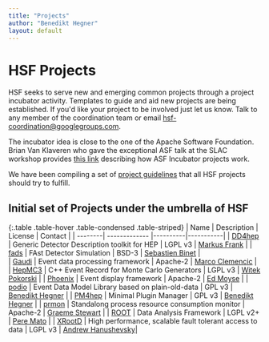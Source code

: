```yaml
---
title: "Projects"
author: "Benedikt Hegner"
layout: default
---
```


# HSF Projects

HSF seeks to serve new and emerging common projects through a project incubator activity. Templates to guide and aid new projects are being established. If you'd like your project to be involved just let us know. Talk to any member of the coordination team or email hsf-coordination@googlegroups.com.

The incubator idea is close to the one of the Apache Software Foundation. Brian Van Klaveren who gave the exceptional ASF talk at the SLAC workshop provides [this link](http://www.apache.org/foundation/how-it-works.html#incubator) describing how ASF Incubator projects work.

We have been compiling a set of [project guidelines](project_guidelines.html) that all HSF projects should try to fulfill.

## Initial set of Projects under the umbrella of HSF

{:.table .table-hover .table-condensed .table-striped}
| Name  | Description | License | Contact |
| --------| ------------- |----------|-----------|
| [DD4hep](https://github.com/AIDASoft/DD4hep)   | Generic Detector Description toolkit for HEP  | LGPL v3 | [Markus Frank](mailto:marks.frank@cern.ch) |
| [fads](https://pkg.go.dev/go-hep.org/x/hep/fads?tab=doc)          | FAst Detector Simulation  | BSD-3 | [Sebastien Binet](mailto:binet@cern.ch) |  
| [Gaudi](http://gaudi.web.cern.ch/gaudi/)          | Event data processing framework | Apache-2 | [Marco Clemencic](mailto:marco.clemencic@cern.ch) |  
| [HepMC3](https://gitlab.cern.ch/hepmc/HepMC3) | C++ Event Record for Monte Carlo Generators | LGPL v3 | [Witek Pokorski](mailto:witold.pokorski@cern.ch) |
| [Phoenix](https://github.com/HSF/phoenix) | Event display framework | Apache-2 | [Ed Moyse](mailto:Edward.Moyse@cern.ch) |
| [podio](https://github.com/AIDASoft/podio) | Event Data Model Library based on plain-old-data | GPL v3 | [Benedikt Hegner](mailto:benedikt.hegner@cern.ch) |
| [PM4hep](https://github.com/hegner/PM4hep) | Minimal Plugin Manager | GPL v3 | [Benedikt Hegner](mailto:benedikt.hegner@cern.ch) |
| [prmon](https://github.com/HSF/prmon) | Standalong process resource consumption monitor | Apache-2 |  [Graeme Stewart](mailto:graeme.andrew.stewart@cern.ch) |
| [ROOT](https://root.cern.ch/)            | Data Analysis Framework | LGPL v2+ | [Pere Mato](mailto:pere.mato@cern.ch) |
| [XRootD](https://xrootd.slac.stanford.edu/)     | High performance, scalable fault tolerant access to data  | LGPL v3 | [Andrew Hanushevsky](mailto:abh@stanford.edu)|
